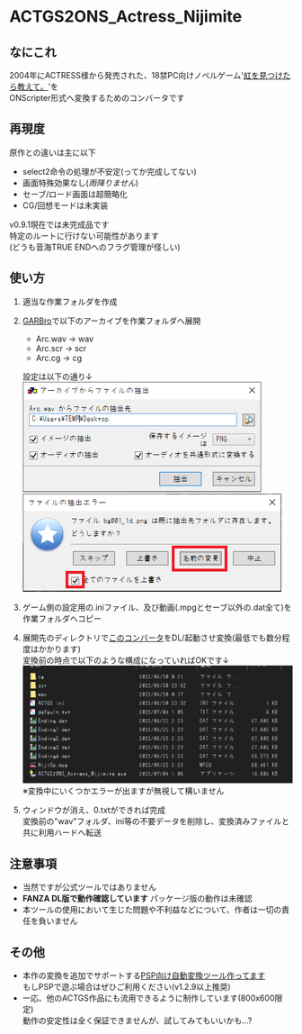 # ACTGS2ONS_Actress_Nijimite
## なにこれ
  2004年にACTRESS様から発売された、18禁PC向けノベルゲーム'[虹を見つけたら教えて。](https://www.actress.ne.jp/products/nijimite/index.html)'を<br>
  ONScripter形式へ変換するためのコンバータです<br>

## 再現度
原作との違いは主に以下
 - select2命令の処理が不安定(ってか完成してない)
 - 画面特殊効果なし(*雨降りません*)
 - セーブ/ロード画面は超簡略化
 - CG/回想モードは未実装

v0.9.1現在では未完成品です<br>
特定のルートに行けない可能性があります<br>
(どうも音海TRUE ENDへのフラグ管理が怪しい)<br>


## 使い方
 1. 適当な作業フォルダを作成
 2. [GARBro](https://drive.google.com/file/d/1gH9nNRxaz8GexN0B1hWyUc3o692bkWXX/view)で以下のアーカイブを作業フォルダへ展開<br>
    
     - Arc.wav → wav
     - Arc.scr → scr
     - Arc.cg → cg

     設定は以下の通り↓<br>
     ![](image1-1.png)<br>
     ![](image1-2.png)<br>
 3. ゲーム側の設定用の.iniファイル、及び動画(.mpgとセーブ以外の.dat全て)を作業フォルダへコピー
 4. 展開先のディレクトリで[このコンバータ](https://github.com/Prince-of-sea/ACTGS2ONS_Actress_Nijimite/releases/latest)をDL/起動させ変換(最低でも数分程度はかかります)<br>
    変換前の時点で以下のような構成になっていればOKです↓<br>
    ![](image2.png)<br>
    ※変換中にいくつかエラーが出ますが無視して構いません<br>
 5. ウィンドウが消え、0.txtができれば完成<br>
    変換前の"wav"フォルダ、ini等の不要データを削除し、変換済みファイルと共に利用ハードへ転送


## 注意事項
 - 当然ですが公式ツールではありません
 - __FANZA DL版で動作確認しています__ パッケージ版の動作は未確認
 - 本ツールの使用において生じた問題や不利益などについて、作者は一切の責任を負いません

## その他
 - 本作の変換を追加でサポートする[PSP向け自動変換ツール作ってます](https://github.com/Prince-of-sea/ONScripter_Multi_Converter)<br>
    もしPSPで遊ぶ場合はぜひご利用ください(v1.2.9以上推奨)
 - 一応、他のACTGS作品にも流用できるように制作しています(800x600限定)<br>
    動作の安定性は全く保証できませんが、試してみてもいいかも...?